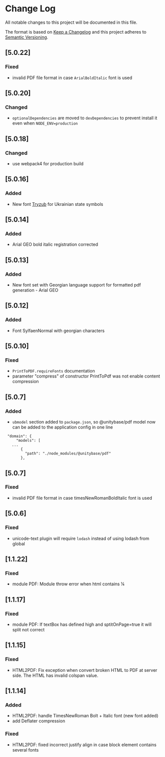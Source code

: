 # Change Log
All notable changes to this project will be documented in this file.

The format is based on [Keep a Changelog](http://keepachangelog.com/)
and this project adheres to [Semantic Versioning](http://semver.org/).

## [5.0.22]
### Fixed
 - invalid PDF file format in case `ArialBoldItalic` font is used

## [5.0.20]
### Changed
 - `optionalDependencies` are moved to `devDependencies` to prevent install it even when `NODE_ENV=production`    

## [5.0.18]
### Changed
 - use webpack4 for production build

## [5.0.16]
### Added
- New font [Tryzub](http://artalbum.org.ua/ru/font#Tryzub) for Ukrainian state symbols

## [5.0.14]
### Added
- Arial GEO bold italic registration corrected

## [5.0.13]
### Added
- New font set with Georgian language support for formatted pdf generation - Arial GEO

## [5.0.12]
### Added
- Font SylfaenNormal with georgian characters

## [5.0.10]
### Fixed
- `PrintToPDF.requireFonts` documentation
- parameter "compress" of constructor PrintToPdf was not enable content compression

## [5.0.7]
### Added
- `ubmodel` section added to `package.json`, so @unitybase/pdf model now
 can be added to the application config in one line
 ```
  "domain": {
      "models": [
	...
        {
          "path": "./node_modules/@unitybase/pdf"
        },
 ```

## [5.0.7]
### Fixed
- invalid PDF file format in case timesNewRomanBoldItalic font is used

## [5.0.6]
### Fixed
- unicode-text plugin will require `lodash` instead of using lodash from global

## [1.1.22]
### Fixed
 - module PDF: Module throw error when html contains &frac14; 

## [1.1.17]
### Fixed
 - module PDF: If textBox has defined high and sptitOnPage=true it will split not correct

## [1.1.15]
### Fixed
- HTML2PDF: Fix exception when convert broken HTML to PDF at server side. The HTML has invalid colspan value.


## [1.1.14]
### Added
- HTML2PDF: handle TimesNewRoman Bolt + Italic font (new font added)
- add Deflater compression

### Fixed
- HTML2PDF: fixed incorrect justify align in case block element contains several fonts 



